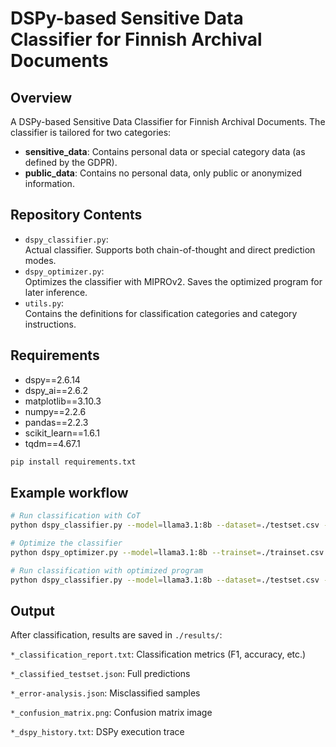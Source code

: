 # DSPy-based Sensitive Data Classifier for Finnish Archival Documents

## Overview

A DSPy-based Sensitive Data Classifier for Finnish Archival Documents.
The classifier is tailored for two categories:
- **sensitive_data**: Contains personal data or special category data (as defined by the GDPR).
- **public_data**: Contains no personal data, only public or anonymized information.

## Repository Contents

- `dspy_classifier.py`:  
  Actual classifier. Supports both chain-of-thought and direct prediction modes. 
- `dspy_optimizer.py`:  
  Optimizes the classifier with MIPROv2. Saves the optimized program for later inference.
- `utils.py`:  
  Contains the definitions for classification categories and category instructions.

## Requirements

- dspy==2.6.14
- dspy_ai==2.6.2
- matplotlib==3.10.3
- numpy==2.2.6
- pandas==2.2.3
- scikit_learn==1.6.1
- tqdm==4.67.1

```bash
pip install requirements.txt

```

## Example workflow

```bash
# Run classification with CoT
python dspy_classifier.py --model=llama3.1:8b --dataset=./testset.csv --module=cot

# Optimize the classifier
python dspy_optimizer.py --model=llama3.1:8b --trainset=./trainset.csv --auto=heavy --labeled_demos=5

# Run classification with optimized program
python dspy_classifier.py --model=llama3.1:8b --dataset=./testset.csv --optimized=./optimizations/llama31_8b__2505_1422
```

## Output

After classification, results are saved in `./results/`:

`*_classification_report.txt`: Classification metrics (F1, accuracy, etc.)

`*_classified_testset.json`: Full predictions

`*_error-analysis.json`: Misclassified samples

`*_confusion_matrix.png`: Confusion matrix image

`*_dspy_history.txt`: DSPy execution trace
